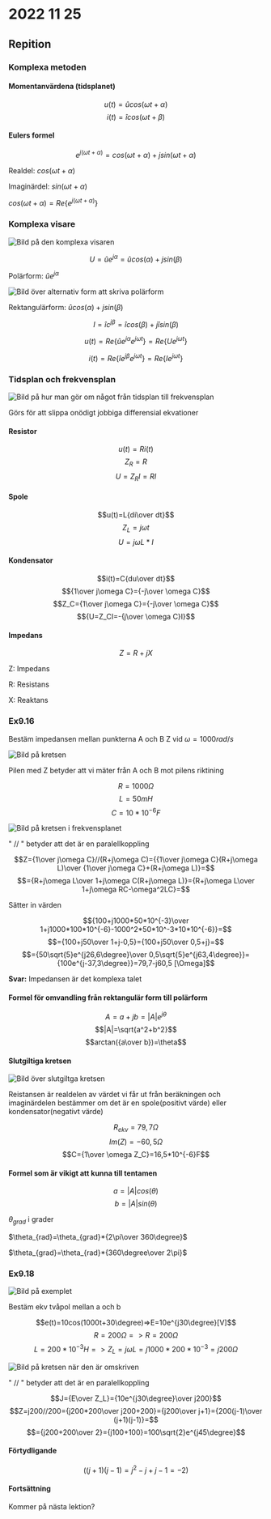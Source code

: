 # 2022 11 25

## Repition

### Komplexa metoden

#### Momentanvärdena (tidsplanet)

$$u(t)=ûcos(\omega t+\alpha)$$
$$i(t)=îcos(\omega t+\beta)$$

#### Eulers formel

$${e^{j(\omega t+\alpha)}=cos(\omega t+\alpha)+jsin(\omega t+\alpha)}$$

Realdel: $cos(\omega t+\alpha)$

Imaginärdel: $sin(\omega t+\alpha)$

$cos(\omega t+\alpha)=Re\{e^{j(\omega t+\alpha)}\}$

### Komplexa visare

![Bild på den komplexa visaren](https://lh3.googleusercontent.com/vWLolV5Pftbk60LP_YLMfTEPj6urmr7xZgfxEfZ6BkwmkWcER20M3Ta2gCzoE4Kt4m5Yagy78oxnpnUQWtgeXsbFX-WQxRySXf9k-AKqlTePPF-ycTCCFUpB2eQio7bUcXE8tEpKEQo=w2400)

$$U=ûe^{j\alpha}=ûcos(\alpha)+jsin(\beta)$$

Polärform: $ûe^{j\alpha}$

![Bild över alternativ form att skriva polärform](https://lh3.googleusercontent.com/L65PjDaoGGJhSwtugFT5p1Z_UJWMP5WsZE541ToiO5MQuRcwVbfgjV18h2RE0UCw874zxihih0qSoElFgMxYZubJRahnImOCuzZGbxzirEDEJXjBMvF6e2ZmGKY6D4CNtAZTEWJV1ww=w2400)

Rektangulärform: $ûcos(\alpha)+jsin(\beta)$

$$I=îc^{j\beta}=îcos(\beta)+jîsin(\beta)$$

$$u(t)=Re\{ûe^{j\alpha}e^{j\omega t}\}=Re\{Ue^{j\omega t}\}$$

$$i(t)=Re\{îe^{j\beta}e^{j\omega t}\}=Re\{Ie^{j\omega t}\}$$

### Tidsplan och frekvensplan

![Bild på hur man gör om något från tidsplan till frekvensplan](https://lh3.googleusercontent.com/QQLD3w9E_JP7OZSp8oU1E9LR3_nPpfDz_T76AYyeSfeuFYX6oH1--9Z1h50b4MYnROxSnPYikyDn8_tgsZjlyBHGEKfY0itCwic2U6VKT_z6ZC3K78noUH4cciI-0awc4a9QK9l3El4=w2400)

Görs för att slippa onödigt jobbiga differensial ekvationer

#### Resistor

$$u(t)=Ri(t)$$
$$Z_R=R$$
$$U=Z_RI=RI$$

#### Spole

$$u(t)=L{di\over dt}$$
$$Z_L=j\omega t$$
$$U=j\omega L*I$$

#### Kondensator

$$i(t)=C{du\over dt}$$
$${1\over j\omega C}={-j\over \omega C}$$
$$Z_C={1\over j\omega C}={-j\over \omega C}$$
$${U=Z_CI=-{j\over \omega C}I}$$

#### Impedans

$$Z=R+jX$$

Z: Impedans

R: Resistans

X: Reaktans

### Ex9.16

Bestäm impedansen mellan punkterna A och B Z vid $\omega=1000rad/s$

![Bild på kretsen](https://lh3.googleusercontent.com/kAJYe-5I7HbvVR6QisEykFbEDaBishAeQs5CMETBtlXQv3WBD9uPTRHqgvWUNaolaB_OuQmryvX93E-rdsM2lUSs2jiFkKGX_6yA1RpNw0yqaCnYuytLlPWZ78eSDcMvGQ7dh-wAXuE=w2400)

Pilen med Z betyder att vi mäter från A och B mot pilens riktining

$$R=1000\Omega$$
$$L=50mH$$
$$C=10*10^{-6}F$$

![Bild på kretsen i frekvensplanet](https://lh3.googleusercontent.com/aQrg37q3YGdNaXJVDEcD-BD-j-y2wh-fjWPNJFf_xdunrfqX-G7Q1C5LKRvqJNNMHRqOLkn0Lq45upfgj62Q_15p75Hd0kgX3nfI1llq40_xImamuS02uEe2eXqhprYGDazJdIRVygQ=w2400)

" $//$ " betyder att det är en paralellkoppling

$$Z={1\over j\omega C}//(R+j\omega C)={{1\over j\omega C}(R+j\omega L)\over {1\over j\omega C}+(R+j\omega L)}=$$
$$={R+j\omega L\over 1+j\omega C(R+j\omega L)}={R+j\omega L\over 1+j\omega RC-\omega^2LC}=$$

Sätter in värden

$${100+j1000*50*10^{-3}\over 1+j1000*100*10^{-6}-1000^2*50*10^-3*10*10^{-6}}=$$
$$={100+j50\over 1+j-0,5}={100+j50\over 0,5+j}=$$
$$={50\sqrt{5}e^{j26,6\degree}\over 0,5\sqrt{5}e^{j63,4\degree}}={100e^{j-37,3\degree}}=79,7-j60,5 [\Omega]$$

**Svar:** Impedansen är det komplexa talet

#### Formel för omvandling från rektangulär form till polärform

$$A=a+jb=|A|e^{j\theta}$$
$$|A|=\sqrt{a^2+b^2}$$
$$arctan({a\over b})=\theta$$

#### Slutgiltiga kretsen

![Bild över slutgiltga kretsen](https://lh3.googleusercontent.com/xTEQKszuz6UsJ-pCFbrdd4aCI5LDFKRdQuch0HGsbGA1pZnL-ppqeNw9VjB4QweLGxf27fa9xztlmgD3u9u16pbx-oAcjEHRnirgsarDPehJtTi75Hc9t6Fsval_VvkJxRsVQQ7GnOc=w2400)

Reistansen är realdelen av värdet vi får ut från beräkningen och imaginärdelen bestämmer om det är en spole(positivt värde) eller kondensator(negativt värde)

$$R_{ekv}=79,7\Omega$$
$$Im(Z)=-60,5\Omega$$
$$C={1\over \omega Z_C}=16,5*10^{-6}F$$

#### Formel som är vikigt att kunna till tentamen

$$a=|A|cos(\theta)$$
$$b=|A|sin(\theta)$$

$\theta_{grad}$ i grader

$\theta_{rad}=\theta_{grad}*{2\pi\over 360\degree}$

$\theta_{grad}=\theta_{rad}*{360\degree\over 2\pi}$

### Ex9.18

![Bild på exemplet](https://lh3.googleusercontent.com/WhYf7XQSOfihETSpGlIvaeZZ5ezjDeWbPW7nUunsU0Nw4bplXWM_r3ymP2sOiCy5De6G6KcNcU0916LcEPWAKhlK0fMp2tTXNUfYQ1uhXooKvpwunAzwxhAUtjhtQNLw9-QnYW8SQDw=w2400)

Bestäm ekv tvåpol mellan a och b

$$e(t)=10cos(1000t+30\degree)=>E=10e^{j30\degree}[V]$$
$$R=200\Omega=>R=200\Omega$$
$$L=200*10^{-3}H=>Z_L=j\omega L=j1000*200*10^{-3}=j200\Omega$$

![Bild på kretsen när den är omskriven](https://lh3.googleusercontent.com/hV0ytzcEsaSoCzde46TqqZpex-4Ad8O99oCn-hPNjVwTIQj-aPzAvvI0fUXrFz3CUbUqtf_JxJbOAwtaaMpeilDLgirGlEofxgnXO0X8NfelHx0FObfzEWet1dq_Q1asyHHwFIokvO4=w2400)

" $//$ " betyder att det är en paralellkoppling

$$J={E\over Z_L}={10e^{j30\degree}\over j200}$$
$$Z=j200//200={j200*200\over j200+200}={j200\over j+1}={200(j-1)\over (j+1)(j-1)}=$$
$$={j200+200\over 2}={j100+100}=100\sqrt{2}e^{j45\degree}$$

#### Förtydligande

$$((j+1)(j-1)=j^2-j+j-1=-2)$$

#### Fortsättning

Kommer på nästa lektion?
